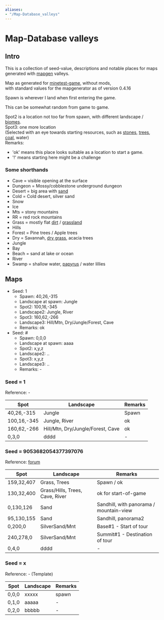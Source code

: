 ```yaml
---
aliases:
- "/Map-Database_valleys"
---
```


# Map-Database valleys
Intro
-----

This is a collection of seed-value, descriptions and notable places for maps generated with [mapgen](https://wiki.luanti.org/Mapgen "Mapgen") valleys.

Map as generated for [minetest-game](https://wiki.luanti.org/index.php?title=Minetest_Game&action=edit&redlink=1 "Minetest Game (page does not exist)"), without mods,  
with standard values for the mapgenerator as of version 0.4.16

Spawn is wherever I land when first entering the game.

This can be somewhat random from game to game.

Spot2 is a location not too far from spawn, with different landscape / [biomes](https://wiki.luanti.org/Biomes "Biomes").  
Spot3: one more location  
(Selected with an eye towards starting resources, such as [stones](https://wiki.luanti.org/Stone "Stone"), [trees](https://wiki.luanti.org/Tree "Tree"), [coal](https://wiki.luanti.org/Coal "Coal"), water)  
Remarks:

*   'ok' means this place looks suitable as a location to start a game.
*   '!' means starting here might be a challenge

### Some shorthands

*   Cave = visible opening at the surface
*   Dungeon = Mossy/cobblestone underground dungeon
*   Desert = big area with [sand](https://wiki.luanti.org/Sand "Sand")
*   Cold = Cold desert, silver sand
*   Snow
*   Ice
*   Mts = stony mountains
*   RR = red rock mountains
*   Grass = mostly flat [dirt](https://wiki.luanti.org/Dirt "Dirt") / [grassland](https://wiki.luanti.org/Grass "Grass")
*   Hills
*   Forest = Pine trees / Apple trees
*   Dry = Savannah, [dry grass](https://wiki.luanti.org/Dry_Grass "Dry Grass"), acacia trees
*   Jungle
*   Bay
*   Beach = sand at lake or ocean
*   River
*   Swamp = shallow water, [papyrus](https://wiki.luanti.org/Papyrus "Papyrus") / water lillies

Maps
----



* Seed: 1
  * Spawn: 40,26,-315
  * Landscape at spawn: Jungle
  * Spot2: 100,16,-345
  * Landscape2: Jungle, River
  * Spot3: 160,62,-266
  * Landscape3: Hill/Mtn, Dry/Jungle/Forest, Cave
  * Remarks: ok
* Seed: #
  * Spawn: 0,0,0
  * Landscape at spawn: aaaa
  * Spot2: x,y,z
  * Landscape2: ..
  * Spot3: x,y,z
  * Landscape3: ..
  * Remarks: -


### Seed = 1

Reference: -


|Spot       |Landscape                        |Remarks|
|-----------|---------------------------------|-------|
|40,26,-315 |Jungle                           |Spawn  |
|100,16,-345|Jungle, River                    |ok     |
|160,62,-266|Hill/Mtn, Dry/Jungle/Forest, Cave|ok     |
|0,3,0      |dddd                             |-      |


### Seed = 9053682054377397076

Reference: [forum](https://forum.minetest.net/viewtopic.php?f=3&t=19057&p=305987#p305968)


|Spot      |Landscape                      |Remarks                                |
|----------|-------------------------------|---------------------------------------|
|159,32,407|Grass, Trees                   |Spawn / ok                             |
|130,32,400|Grass/Hills, Trees, Cave, River|ok for start-of-game                   |
|0,130,126 |Sand                           |Sandhill, with panorama / mountain-view|
|95,130,155|Sand                           |Sandhill, panorama2                    |
|0,200,0   |SilverSand/Mnt                 |Base#1 - Start of tour                 |
|240,278,0 |SilverSand/Mnt                 |Summit#1 - Destination of tour         |
|0,4,0     |dddd                           |-                                      |


### Seed = x

Reference: - (Template)


|Spot |Landscape|Remarks|
|-----|---------|-------|
|0,0,0|xxxxx    |spawn  |
|0,1,0|aaaaa    |-      |
|0,2,0|bbbbb    |-      |
